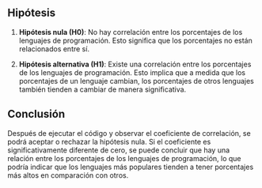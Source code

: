 ## Hipótesis

1. **Hipótesis nula (H0)**: No hay correlación entre los porcentajes de los lenguajes de programación. Esto significa que los porcentajes no están relacionados entre sí.

2. **Hipótesis alternativa (H1)**: Existe una correlación entre los porcentajes de los lenguajes de programación. Esto implica que a medida que los porcentajes de un lenguaje cambian, los porcentajes de otros lenguajes también tienden a cambiar de manera significativa.

## Conclusión

Después de ejecutar el código y observar el coeficiente de correlación, se podrá aceptar o rechazar la hipótesis nula. Si el coeficiente es significativamente diferente de cero, se puede concluir que hay una relación entre los porcentajes de los lenguajes de programación, lo que podría indicar que los lenguajes más populares tienden a tener porcentajes más altos en comparación con otros.